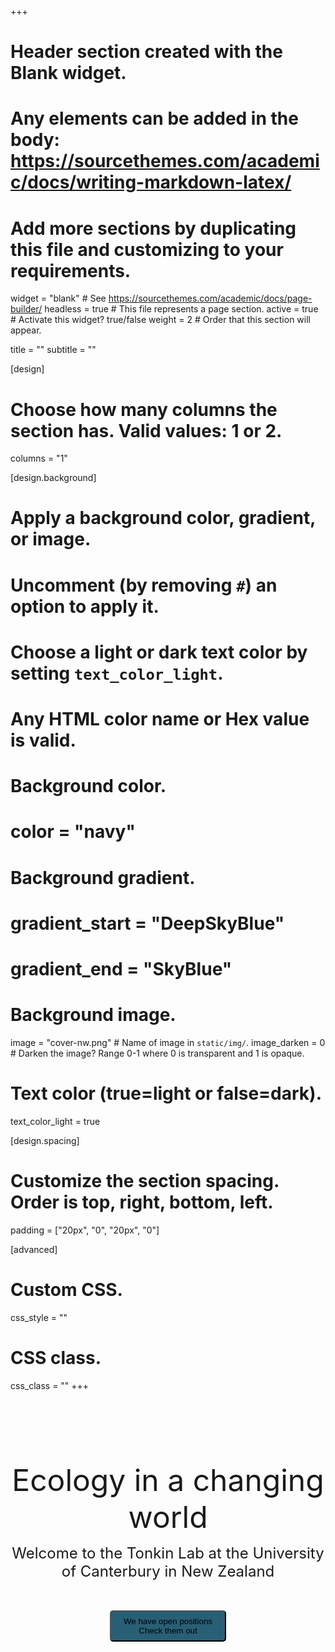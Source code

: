 +++
# Header section created with the Blank widget.
# Any elements can be added in the body: https://sourcethemes.com/academic/docs/writing-markdown-latex/
# Add more sections by duplicating this file and customizing to your requirements.

widget = "blank"  # See https://sourcethemes.com/academic/docs/page-builder/
headless = true  # This file represents a page section.
active = true  # Activate this widget? true/false
weight = 2  # Order that this section will appear.

title = ""
subtitle = ""

[design]
  # Choose how many columns the section has. Valid values: 1 or 2.
  columns = "1"

[design.background]
  # Apply a background color, gradient, or image.
  #   Uncomment (by removing `#`) an option to apply it.
  #   Choose a light or dark text color by setting `text_color_light`.
  #   Any HTML color name or Hex value is valid.

  # Background color.
  # color = "navy"
  
  # Background gradient.
  # gradient_start = "DeepSkyBlue"
  # gradient_end = "SkyBlue"
  
  # Background image.
  image = "cover-nw.png"  # Name of image in `static/img/`.
  image_darken = 0  # Darken the image? Range 0-1 where 0 is transparent and 1 is opaque.

  # Text color (true=light or false=dark).
  text_color_light = true

[design.spacing]
  # Customize the section spacing. Order is top, right, bottom, left.
  padding = ["20px", "0", "20px", "0"]

[advanced]
 # Custom CSS. 
 css_style = ""
 
 # CSS class.
 css_class = ""
+++

<br>
<br>
<br>
<br>
<br>
<p style="text-align:center"><font size="7">Ecology in a changing world</font></p>
<p style="text-align:center"><font size="5">Welcome to the Tonkin Lab at the University of Canterbury in New Zealand</font></p>
<br>
<br>
<!-- <br> -->
<!-- <br> -->

<div style="text-align: center">
<a href="/opportunities">
<button style="background-color:#285F75; border-radius:5px; padding:8px 20px;">
<i class="fas fa-graduation-cap"></i> We have open positions <br> 
<i class="fas fa-link"></i> Check them out
</button>
</a>
</div>

<br>

<!-- <p style="text-align:center"><font size="6">How do ecological populations and communities vary in space and time?</font></p> -->
<!-- <p style="text-align:center"><font size="6">... and how can we prepare them for an uncertain future?</font></p> -->
